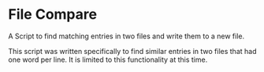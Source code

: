 # File Compare
A Script to find matching entries in two files and write them to a new file.

This script was written specifically to find similar entries in two files that had one word per line. It is limited to this functionality at this time.
